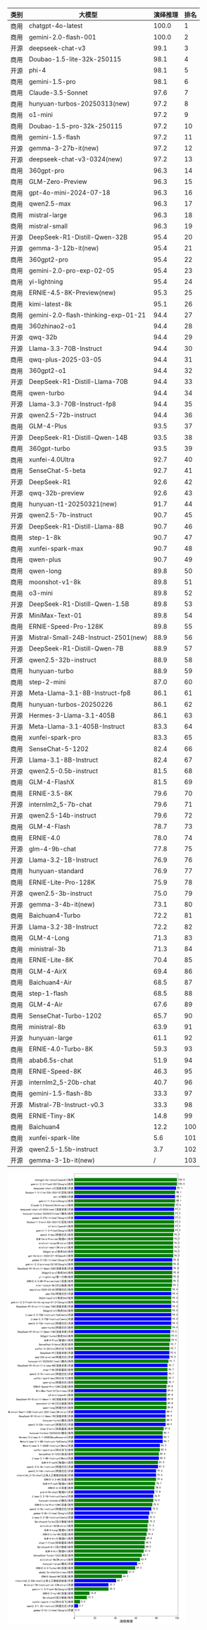 
| 类别 | 大模型                         | 演绎推理 | 排名 |
|-----|------------------------------|---------|----|
|商用|chatgpt-4o-latest|100.0|1|
|商用|gemini-2.0-flash-001|100.0|2|
|开源|deepseek-chat-v3|99.1|3|
|商用|Doubao-1.5-lite-32k-250115|98.1|4|
|开源|phi-4|98.1|5|
|商用|gemini-1.5-pro|98.1|6|
|商用|Claude-3.5-Sonnet|97.6|7|
|商用|hunyuan-turbos-20250313(new)|97.2|8|
|商用|o1-mini|97.2|9|
|商用|Doubao-1.5-pro-32k-250115|97.2|10|
|商用|gemini-1.5-flash|97.2|11|
|开源|gemma-3-27b-it(new)|97.2|12|
|开源|deepseek-chat-v3-0324(new)|97.2|13|
|商用|360gpt-pro|96.3|14|
|商用|GLM-Zero-Preview|96.3|15|
|商用|gpt-4o-mini-2024-07-18|96.3|16|
|商用|qwen2.5-max|96.3|17|
|商用|mistral-large|96.3|18|
|商用|mistral-small|96.3|19|
|开源|DeepSeek-R1-Distill-Qwen-32B|95.4|20|
|开源|gemma-3-12b-it(new)|95.4|21|
|商用|360gpt2-pro|95.4|22|
|商用|gemini-2.0-pro-exp-02-05|95.4|23|
|商用|yi-lightning|95.4|24|
|商用|ERNIE-4.5-8K-Preview(new)|95.3|25|
|商用|kimi-latest-8k|95.1|26|
|商用|gemini-2.0-flash-thinking-exp-01-21|94.4|27|
|商用|360zhinao2-o1|94.4|28|
|开源|qwq-32b|94.4|29|
|开源|Llama-3.3-70B-Instruct|94.4|30|
|商用|qwq-plus-2025-03-05|94.4|31|
|商用|360gpt2-o1|94.4|32|
|开源|DeepSeek-R1-Distill-Llama-70B|94.4|33|
|商用|qwen-turbo|94.4|34|
|开源|Llama-3.3-70B-Instruct-fp8|94.4|35|
|开源|qwen2.5-72b-instruct|94.4|36|
|商用|GLM-4-Plus|93.5|37|
|开源|DeepSeek-R1-Distill-Qwen-14B|93.5|38|
|商用|360gpt-turbo|93.5|39|
|商用|xunfei-4.0Ultra|92.7|40|
|商用|SenseChat-5-beta|92.7|41|
|开源|DeepSeek-R1|92.6|42|
|开源|qwq-32b-preview|92.6|43|
|商用|hunyuan-t1-20250321(new)|91.7|44|
|开源|qwen2.5-7b-instruct|90.7|45|
|开源|DeepSeek-R1-Distill-Llama-8B|90.7|46|
|商用|step-1-8k|90.7|47|
|商用|xunfei-spark-max|90.7|48|
|商用|qwen-plus|90.7|49|
|商用|qwen-long|89.8|50|
|商用|moonshot-v1-8k|89.8|51|
|商用|o3-mini|89.8|52|
|开源|DeepSeek-R1-Distill-Qwen-1.5B|89.8|53|
|开源|MiniMax-Text-01|89.8|54|
|商用|ERNIE-Speed-Pro-128K|89.8|55|
|开源|Mistral-Small-24B-Instruct-2501(new)|88.9|56|
|开源|DeepSeek-R1-Distill-Qwen-7B|88.9|57|
|开源|qwen2.5-32b-instruct|88.9|58|
|商用|hunyuan-turbo|88.9|59|
|商用|step-2-mini|87.0|60|
|开源|Meta-Llama-3.1-8B-Instruct-fp8|86.1|61|
|商用|hunyuan-turbos-20250226|86.1|62|
|开源|Hermes-3-Llama-3.1-405B|86.1|63|
|开源|Meta-Llama-3.1-405B-Instruct|83.3|64|
|商用|xunfei-spark-pro|83.3|65|
|商用|SenseChat-5-1202|82.4|66|
|开源|Llama-3.1-8B-Instruct|82.4|67|
|开源|qwen2.5-0.5b-instruct|81.5|68|
|商用|GLM-4-FlashX|81.5|69|
|商用|ERNIE-3.5-8K|79.6|70|
|开源|internlm2_5-7b-chat|79.6|71|
|开源|qwen2.5-14b-instruct|79.6|72|
|商用|GLM-4-Flash|78.7|73|
|商用|ERNIE-4.0|78.0|74|
|开源|glm-4-9b-chat|77.8|75|
|开源|Llama-3.2-1B-Instruct|76.9|76|
|商用|hunyuan-standard|76.9|77|
|商用|ERNIE-Lite-Pro-128K|75.9|78|
|开源|qwen2.5-3b-instruct|75.0|79|
|开源|gemma-3-4b-it(new)|73.1|80|
|商用|Baichuan4-Turbo|72.2|81|
|开源|Llama-3.2-3B-Instruct|72.2|82|
|商用|GLM-4-Long|71.3|83|
|商用|ministral-3b|71.3|84|
|商用|ERNIE-Lite-8K|70.4|85|
|商用|GLM-4-AirX|69.4|86|
|商用|Baichuan4-Air|68.5|87|
|商用|step-1-flash|68.5|88|
|商用|GLM-4-Air|67.6|89|
|商用|SenseChat-Turbo-1202|65.7|90|
|商用|ministral-8b|63.9|91|
|开源|hunyuan-large|61.1|92|
|商用|ERNIE-4.0-Turbo-8K|59.3|93|
|商用|abab6.5s-chat|51.9|94|
|商用|ERNIE-Speed-8K|46.3|95|
|开源|internlm2_5-20b-chat|40.7|96|
|商用|gemini-1.5-flash-8b|33.3|97|
|开源|Mistral-7B-Instruct-v0.3|33.3|98|
|商用|ERNIE-Tiny-8K|14.8|99|
|商用|Baichuan4|12.2|100|
|商用|xunfei-spark-lite|5.6|101|
|开源|qwen2.5-1.5b-instruct|3.7|102|
|开源|gemma-3-1b-it(new)|/|103|


![lin](../pic/演绎推理.png)
